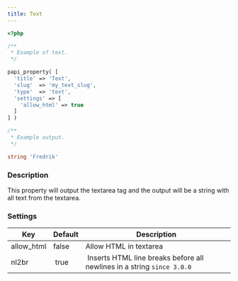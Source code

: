 ```yaml
---
title: Text
---
```


```php
<?php

/**
 * Example of text.
 */

papi_property( [
  'title' => 'Text',
  'slug'  => 'my_text_slug',
  'type'  => 'text',
  'settings' => [
    'allow_html' => true
  ]
] )

/**
 * Example output.
 */

string 'Fredrik'
```

### Description

This property will output the textarea tag and the output will be a string with all text from the textarea.

### Settings

Key        | Default | Description
-----------|---------|------------------------------------------------------------
allow_html | false   | Allow HTML in textarea
nl2br      | true    | Inserts HTML line breaks before all newlines in a string `since 3.0.0`
